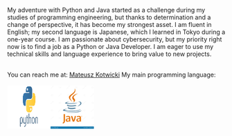 <html>
<head>
<body>
<p id ="myText"> My adventure with Python and Java started as a challenge during my studies of programming engineering, but thanks to determination and a change of perspective, it has become my strongest asset. I am fluent in English; my second language is Japanese, which I learned in Tokyo during a one-year course. I am passionate about cybersecurity, but my priority right now is to find a job as a Python or Java Developer. I am eager to use my technical skills and language experience to bring value to new projects. </p>
<br>
<p1 id="myText2"> You can reach me at:<p1>
<a href=" https://www.linkedin.com/in/mateuszkotwicki">Mateusz Kotwicki</a>  
<p2 id="myText3></p2>
<br>
<p3 id="myText4">My main programming language:</p3>
<br>
<br>
<div>
  <img align="left" width="100" height="100" src="https://github.com/Matekotw/scr-fastapi/blob/main/python%20logo.png"> 
  <img align="center" width="100" height="100" src="https://github.com/Matekotw/scr-todo-java/blob/main/java%20logo.jpg">
</div>


</body>
</head>
</html>









<!---
Matekotw/Matekotw is a ✨ special ✨ repository because its `README.md` (this file) appears on your GitHub profile.
You can click the Preview link to take a look at your changes.
--->

